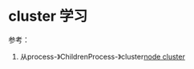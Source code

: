 # cluster 学习



参考：
1. 从process-》ChildrenProcess-》cluster[node cluster](https://zhuanlan.zhihu.com/p/27069865)